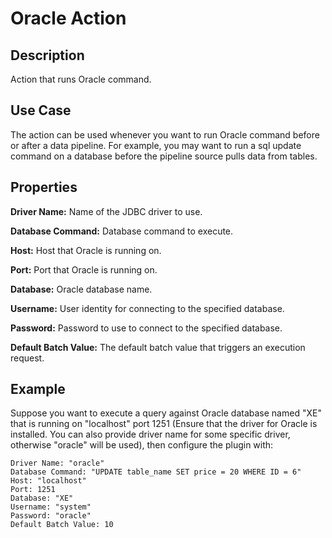 # Oracle Action


Description
-----------
Action that runs Oracle command.


Use Case
--------
The action can be used whenever you want to run Oracle command before or after a data pipeline.
For example, you may want to run a sql update command on a database before the pipeline source pulls data from tables.


Properties
----------
**Driver Name:** Name of the JDBC driver to use.

**Database Command:** Database command to execute.

**Host:** Host that Oracle is running on.

**Port:** Port that Oracle is running on.

**Database:** Oracle database name.

**Username:** User identity for connecting to the specified database.

**Password:** Password to use to connect to the specified database.

**Default Batch Value:** The default batch value that triggers an execution request.

Example
-------
Suppose you want to execute a query against Oracle database named "XE" that is running on "localhost" 
port 1251 (Ensure that the driver for Oracle is installed. You can also provide driver name for some specific driver, 
otherwise "oracle" will be used), then configure the plugin with:

```
Driver Name: "oracle"
Database Command: "UPDATE table_name SET price = 20 WHERE ID = 6"
Host: "localhost"
Port: 1251
Database: "XE"
Username: "system"
Password: "oracle"
Default Batch Value: 10
```
